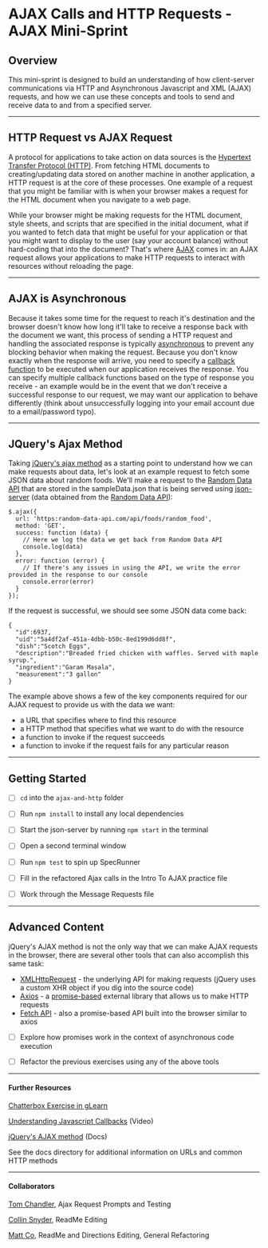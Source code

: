 #  AJAX Calls and HTTP Requests - AJAX Mini-Sprint

## Overview

This mini-sprint is designed to build an understanding of how client-server communications via HTTP and Asynchronous Javascript and XML (AJAX) requests, and how we can use these concepts and tools to send and receive data to and from a specified server.


---

## HTTP Request vs AJAX Request

A protocol for applications to take action on data sources is the [Hypertext Transfer Protocol (HTTP)](https://developer.mozilla.org/en-US/docs/Web/HTTP). From fetching HTML documents to creating/updating data stored on another machine in another application, a HTTP request is at the core of these processes. One example of a request that you might be familiar with is when your browser makes a request for the HTML document when you navigate to a web page.

While your browser might be making requests for the HTML document, style sheets, and scripts that are specified in the initial document, what if you wanted to fetch data that might be useful for your application or that you might want to display to the user (say your account balance) without hard-coding that into the document? That's where [AJAX](https://developer.mozilla.org/en-US/docs/Web/Guide/AJAX/Getting_Started) comes in: an AJAX request allows your applications to make HTTP requests to interact with resources without reloading the page.


---

## AJAX is Asynchronous

Because it takes some time for the request to reach it's destination and the browser doesn't know how long it'll take to receive a response back with the document we want, this process of sending a HTTP request and handling the associated response is typically [asynchronous](https://developer.mozilla.org/en-US/docs/Web/API/XMLHttpRequest/Synchronous_and_Asynchronous_Requests) to prevent any blocking behavior when making the request. Because you don't know exactly when the response will arrive, you need to specify a [callback function](https://developer.mozilla.org/en-US/docs/Glossary/Callback_function) to be executed when our application receives the response. You can specify multiple callback functions based on the type of response you receive - an example would be in the event that we don't receive a successful response to our request, we may want our application to behave differently (think about unsuccessfully logging into your email account due to a email/password typo).


---

## JQuery's Ajax Method
Taking [jQuery's ajax method](https://api.jquery.com/jquery.ajax/) as a starting point to understand how we can make requests about data, let's look at an example request to fetch some JSON data about random foods. We'll make a request to the [Random Data API](https://random-data-api.com/documentation) that are stored in the sampleData.json that is being served using [json-server](https://www.npmjs.com/package/json-server) (data obtained from the [Random Data API](https://random-data-api.com/documentation)):


```
$.ajax({
  url: 'https:random-data-api.com/api/foods/random_food',
  method: 'GET',
  success: function (data) {
    // Here we log the data we get back from Random Data API
    console.log(data)
  },
  error: function (error) {
    // If there's any issues in using the API, we write the error provided in the response to our console
    console.error(error)
  }
});
```

If the request is successful, we should see some JSON data come back:

```
{
  "id":6937,
  "uid":"5a4df2af-451a-4dbb-b50c-8ed199d6dd8f",
  "dish":"Scotch Eggs",
  "description":"Breaded fried chicken with waffles. Served with maple syrup.",
  "ingredient":"Garam Masala",
  "measurement":"3 gallon"
}
```

The example above shows a few of the key components required for our AJAX request to provide us with the data we want:
  - a URL that specifies where to find this resource
  - a HTTP method that specifies what we want to do with the resource
  - a function to invoke if the request succeeds
  - a function to invoke if the request fails for any particular reason


---

## Getting Started

- [ ] `cd` into the `ajax-and-http` folder
- [ ] Run `npm install` to install any local dependencies
- [ ] Start the json-server by running `npm start` in the terminal
- [ ] Open a second terminal window
- [ ] Run `npm test` to spin up SpecRunner
- [ ] Fill in the refactored Ajax calls in the Intro To AJAX practice file
- [ ] Work through the Message Requests file


---

## Advanced Content

jQuery's AJAX method is not the only way that we can make AJAX requests in the browser, there are several other tools that can also accomplish this same task:

- [XMLHttpRequest](https://developer.mozilla.org/en-US/docs/Web/API/XMLHttpRequest) - the underlying API for making requests (jQuery uses a custom XHR object if you dig into the source code)
- [Axios](https://www.npmjs.com/package/axios) - a [promise-based](https://developer.mozilla.org/en-US/docs/Web/JavaScript/Reference/Global_Objects/Promise) external library that allows us to make HTTP requests
- [Fetch API](https://developer.mozilla.org/en-US/docs/Web/API/Fetch_API) - also a promise-based API built into the browser similar to axios

- [ ] Explore how promises work in the context of asynchronous code execution
- [ ] Refactor the previous exercises using any of the above tools


---

#### Further Resources

[Chatterbox Exercise in gLearn](https://learn-2.galvanize.com/content_link/github.com/gSchool/sei.sprint.client-side-concepts/Browser%20Apps,%20jQuery,%20and%20Ajax/exercises/chatterbox-client.md)

[Understanding Javascript Callbacks](https://www.youtube.com/watch?v=Nau-iEEgEoM) (Video)

[jQuery's AJAX method](https://api.jquery.com/jquery.ajax/) (Docs)

See the docs directory for additional information on URLs and common HTTP methods


---

#### Collaborators

[Tom Chandler](https://github.com/tmchandler),
Ajax Request Prompts and Testing

[Collin Snyder](https://github.com/Collin-Snyder),
ReadMe Editing

[Matt Co](https://github.com/comatthewb),
ReadMe and Directions Editing, General Refactoring
